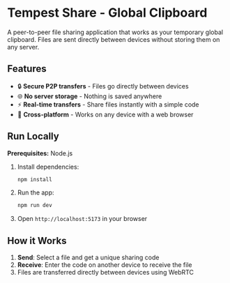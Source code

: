 # Tempest Share - Global Clipboard

A peer-to-peer file sharing application that works as your temporary global clipboard. Files are sent directly between devices without storing them on any server.

## Features

- 🔒 **Secure P2P transfers** - Files go directly between devices
- 🌐 **No server storage** - Nothing is saved anywhere
- ⚡ **Real-time transfers** - Share files instantly with a simple code
- 📱 **Cross-platform** - Works on any device with a web browser

## Run Locally

**Prerequisites:** Node.js

1. Install dependencies:
   ```bash
   npm install
   ```

2. Run the app:
   ```bash
   npm run dev
   ```

3. Open `http://localhost:5173` in your browser

## How it Works

1. **Send**: Select a file and get a unique sharing code
2. **Receive**: Enter the code on another device to receive the file
3. Files are transferred directly between devices using WebRTC
